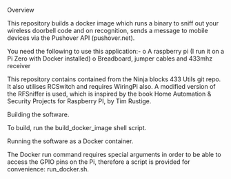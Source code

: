 Overview

This repository builds a docker image which runs a binary to sniff out your wireless doorbell code and on recognition, sends a message to mobile devices via the Pushover API (pushover.net).

You need the following to use this application:-
o A raspberry pi (I run it on a Pi Zero with Docker installed)
o Breadboard, jumper cables and 433mhz receiver


This repository contains contained from the Ninja blocks 433 Utils git repo.
It also utilises RCSwitch and requires WiringPi also.
A modified version of the RFSniffer is used, which is inspired by the book Home Automation & Security Projects for Raspberry PI, by Tim Rustige.

Building the software.

To build, run the build_docker_image shell script.

Running the software as a Docker container.

The Docker run command requires special arguments in order to be able to access the GPIO pins on the Pi, therefore a script is provided for convenience: run_docker.sh.
